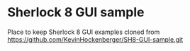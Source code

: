 # Sherlock 8 GUI sample
Place to keep Sherlock 8 GUI examples
cloned from https://github.com/KevinHockenberger/SH8-GUI-sample.git
